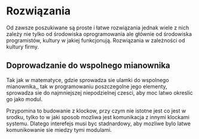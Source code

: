 # Rozwiązania
Od zawsze poszukiwane są proste i łatwe rozwiązania jednak wiele z nich zależy nie tylko od środowiska oprogramowania ale głównie od środowiska programistów, kultury w jakiej funkcjonują.
Rozwiązania w zależności od kultury firmy.

## Doprowadzanie do wspolnego mianownika
Tak jak w matematyce, gdzie sprowadza sie ulamki do wspolnego mianownika,,
tak w programowaniu poszczegolne jego elementy, sprowadza sie do najmniejszej niepodzielnej czesci, aby moc latwo okreslic go jako modul.

Przypomina to budowanie z klockow, przy czym nie istotne jest co jest w srodku, tylko to w jaki sposob mozliwa jest komunikacja z innymi klockami systemu.
Dlatego interefejs musi byc stadnardowy, aby mozliwe bylo latwe komunikowanie sie miedzy tymi modulami.

 